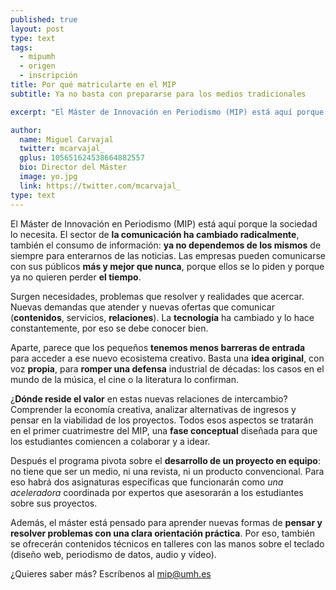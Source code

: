 ```yaml
---
published: true
layout: post
type: text
tags: 
  - mipumh
  - origen
  - inscripción
title: Por qué matricularte en el MIP
subtitle: Ya no basta con prepararse para los medios tradicionales  

excerpt: "El Máster de Innovación en Periodismo (MIP) está aquí porque la sociedad lo necesita. El sector de la comunicación ha cambiado radicalmente, también el consumo de información: ya no dependemos de los mismos de siempre para enterarnos de las noticias. Las empresas pueden comunicarse con sus públicos más y mejor que nunca, porque ellos se lo piden y porque ya no quieren perder el tiempo."

author:
  name: Miguel Carvajal
  twitter: mcarvajal_
  gplus: 105651624538664882557 
  bio: Director del Máster
  image: yo.jpg
  link: https://twitter.com/mcarvajal_
type: text
---
```


El Máster de Innovación en Periodismo (MIP) está aquí porque la sociedad lo necesita. El sector de **la comunicación ha cambiado radicalmente**, también el consumo de información: **ya no dependemos de los mismos** de siempre para enterarnos de las noticias. Las empresas pueden comunicarse con sus públicos **más y mejor que nunca**, porque ellos se lo piden y porque ya no quieren perder **el tiempo**.  

Surgen necesidades, problemas que resolver y realidades que acercar. Nuevas demandas que atender y nuevas ofertas que comunicar (**contenidos**, servicios, **relaciones**). La **tecnología** ha cambiado y lo hace constantemente, por eso se debe conocer bien.

Aparte, parece que los pequeños **tenemos menos barreras de entrada** para acceder a ese nuevo ecosistema creativo. Basta una **idea original**, con voz **propia**, para **romper una defensa** industrial de décadas: los casos en el mundo de la música, el cine o la literatura lo confirman. 

¿**Dónde reside el valor** en estas nuevas relaciones de intercambio? Comprender la economía creativa, analizar alternativas de ingresos y pensar en la viabilidad de los proyectos. Todos esos aspectos se tratarán en el primer cuatrimestre del MIP, una **fase conceptual** diseñada para que los estudiantes comiencen a colaborar y a idear.

Después el programa pivota sobre el **desarrollo de un proyecto en equipo**: no tiene que ser un medio, ni una revista, ni un producto convencional. Para eso habrá dos asignaturas específicas que funcionarán como _una aceleradora_ coordinada por expertos que asesorarán a los estudiantes sobre sus proyectos.

Además, el máster está pensado para aprender nuevas formas de **pensar y resolver problemas con una clara orientación práctica**. Por eso, también se ofrecerán contenidos técnicos en talleres con las manos sobre el teclado (diseño web, periodismo de datos, audio y vídeo).

¿Quieres saber más? Escríbenos al mip@umh.es
